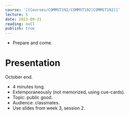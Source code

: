 ```yaml
---
course: '[[Courses/COMMST192/COMMST192|COMMST192]]'
lecture: 5
date: 2023-09-21
reading: null
publish: true
---
```


- Prepare and come.
# Presentation
October end.
- 4 minutes long.
- Extemporaneously (not memorized, using cue-cards).
- Topic: public good.
- Audience: classmates.
- Use slides from week 3, session 2.